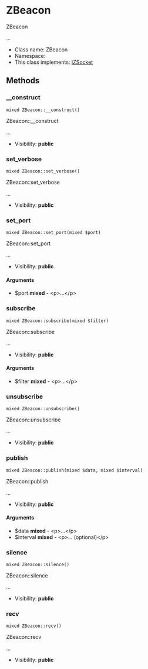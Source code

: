 ZBeacon
===============

ZBeacon

...


* Class name: ZBeacon
* Namespace: 
* This class implements: [IZSocket](IZSocket.md)






Methods
-------


### __construct

    mixed ZBeacon::__construct()

ZBeacon::__construct

...

* Visibility: **public**




### set_verbose

    mixed ZBeacon::set_verbose()

ZBeacon::set_verbose

...

* Visibility: **public**




### set_port

    mixed ZBeacon::set_port(mixed $port)

ZBeacon::set_port

...

* Visibility: **public**


#### Arguments
* $port **mixed** - &lt;p&gt;...&lt;/p&gt;



### subscribe

    mixed ZBeacon::subscribe(mixed $filter)

ZBeacon::subscribe

...

* Visibility: **public**


#### Arguments
* $filter **mixed** - &lt;p&gt;...&lt;/p&gt;



### unsubscribe

    mixed ZBeacon::unsubscribe()

ZBeacon::unsubscribe

...

* Visibility: **public**




### publish

    mixed ZBeacon::publish(mixed $data, mixed $interval)

ZBeacon::publish

...

* Visibility: **public**


#### Arguments
* $data **mixed** - &lt;p&gt;...&lt;/p&gt;
* $interval **mixed** - &lt;p&gt;... (optional)&lt;/p&gt;



### silence

    mixed ZBeacon::silence()

ZBeacon::silence

...

* Visibility: **public**




### recv

    mixed ZBeacon::recv()

ZBeacon::recv

...

* Visibility: **public**



